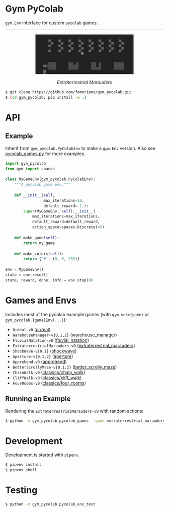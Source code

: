 # Gym PyColab

`gym.Env` interface for custom `pycolab` games.

<hr/>

<p align="center">
  <p align="center">
    <img src="extraterrestrial_marauders.gif" alt="Extraterrestrial Marauders">
  </p>
  <p align="center"><i>Extraterrestrial Marauders</i></p>
</p>

```sh
$ git clone https://github.com/fomorians/gym_pycolab.git
$ (cd gym_pycolab; pip install -e .)
```

# API

## Example

Inherit from `gym_pycolab.PyColabEnv` to make a `gym.Env` version. Also see [pycolab_games.py](gym_pycolab/pycolab_games.py) for more examples.

```python
import gym_pycolab
from gym import spaces

class MyGameEnv(gym_pycolab.PyColabEnv):
    """A pycolab game env."""

    def __init__(self, 
                 max_iterations=10,
                 default_reward=-1.):
        super(MyGameEnv, self).__init__(
            max_iterations=max_iterations, 
            default_reward=default_reward,
            action_space=spaces.Discrete(4))

    def make_game(self):
        return my_game
    
    def make_colors(self):
        return {'#': (0, 0, 255)}

env = MyGameEnv()
state = env.reset()
state, reward, done, info = env.step(0)
```

# Games and Envs

Includes most of the pycolab example games (with `gym.make(game)` or `gym_pycolab.{game}Env(...)`):

+ `Ordeal-v0` ([ordeal](https://github.com/deepmind/pycolab/blob/master/pycolab/examples/ordeal.py))
+ `WarehouseManager-v{0,1,2}` ([warehouse_manager](https://github.com/deepmind/pycolab/blob/master/pycolab/examples/warehouse_manager.py))
+ `FluvialNatation-v0` ([fluvial_natation](https://github.com/deepmind/pycolab/blob/master/pycolab/examples/fluvial_natation.py))
+ `ExtraterrestrialMarauders-v0` ([extraterrestrial_marauders](https://github.com/deepmind/pycolab/blob/master/pycolab/examples/extraterrestrial_marauders.py))
+ `ShockWave-v{0,1}` ([shockwave](https://github.com/deepmind/pycolab/blob/master/pycolab/examples/shockwave.py))
+ `Aperture-v{0,1,2}` ([aperture](https://github.com/deepmind/pycolab/blob/master/pycolab/examples/aperture.py))
+ `Apprehend-v0` ([apprehend](https://github.com/deepmind/pycolab/blob/master/pycolab/examples/apprehend.py))
+ `BetterScrollyMaze-v{0,1,2}` ([better_scrolly_maze](https://github.com/deepmind/pycolab/blob/master/pycolab/examples/better_scrolly_maze.py))
+ `ChainWalk-v0` ([classics/chain_walk](https://github.com/deepmind/pycolab/blob/master/pycolab/examples/classics/chain_walk.py))
+ `CliffWalk-v0` ([classics/cliff_walk](https://github.com/deepmind/pycolab/blob/master/pycolab/examples/classics/cliff_walk.py))
+ `FourRooms-v0` ([classics/four_rooms](https://github.com/deepmind/pycolab/blob/master/pycolab/examples/classics/four_rooms.py))

## Running an Example

Rendering the `ExtraterrestrialMarauders-v0` with random actions:

```sh
$ python -m gym_pycolab.pycolab_games --game extraterrestrial_marauders
```

# Development

Development is started with `pipenv`.

```sh
$ pipenv install
$ pipenv shell
```

# Testing

```sh
$ python -m gym_pycolab.pycolab_env_test
```